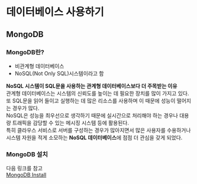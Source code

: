 # 데이터베이스 사용하기
## MongoDB
### MongoDB란?
- 비관계형 데이터베이스  
- NoSQL(Not Only SQL)시스템이라고 함

**NoSQL 시스템이 SQL문을 사용하는 관계형 데이터베이스보다 더 주목받는 이유**  
관계형 데이터베이스는 시스템의 신뢰도를 높이는 데 필요한 장치를 많이 가지고 있다.  
또 SQL문을 읽어 들이고 실행하는 데 많은 리소스를 사용하며 이 때문에 성능이 떨어지는 경우가 많다.  
NoSQL은 성능을 최우선으로 생각하기 때문에 실시간으로 처리해야 하는 경우나 대용량 트래픽을 감당할 수 있는 메시징 시스템 등에 활용된다.  
특히 클라우스 서비스로 서버를 구성하는 경우가 많아지면서 많은 사용자를 수용하거나 시스템 자원을 적게 소모하는 **NoSQL 데이터베이스**에 점점 더 관심을 갖게 되었다.  

### MongoDB 설치
다음 링크를 참고  
[MongoDB Install](http://lab4109.tumblr.com/post/49883198513/mac-osx에-mongodb-설치-실행)  

